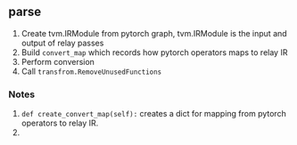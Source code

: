 ## parse

1. Create tvm.IRModule from pytorch graph, tvm.IRModule is the input and output of relay passes
2. Build `convert_map` which records how pytorch operators maps to relay IR
3. Perform conversion
4. Call `transfrom.RemoveUnusedFunctions`   

### Notes

1. `def create_convert_map(self):` creates a dict for mapping from pytorch operators to relay IR.
2. 
